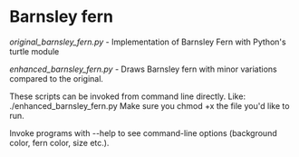 # Barnsley fern

_original_barnsley_fern.py_ - Implementation of Barnsley Fern 
with Python's turtle module

_enhanced_barnsley_fern.py_ - Draws Barnsley fern with minor
variations compared to the original.

These scripts can be invoked from command line directly. Like:
./enhanced_barnsley_fern.py Make sure you chmod +x the file you'd
like to run.

Invoke programs with --help to see command-line options (background color,
fern color, size etc.).

